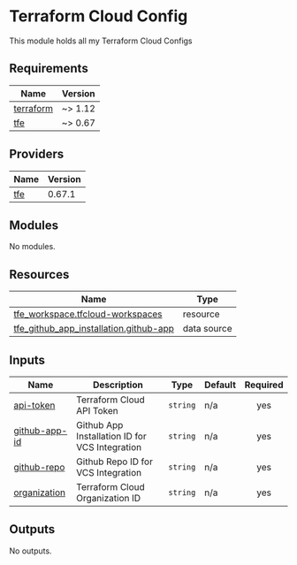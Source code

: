 # Terraform Cloud Config
This module holds all my Terraform Cloud Configs

<!-- BEGIN_TF_DOCS -->
## Requirements

| Name | Version |
|------|---------|
| <a name="requirement_terraform"></a> [terraform](#requirement\_terraform) | ~> 1.12 |
| <a name="requirement_tfe"></a> [tfe](#requirement\_tfe) | ~> 0.67 |

## Providers

| Name | Version |
|------|---------|
| <a name="provider_tfe"></a> [tfe](#provider\_tfe) | 0.67.1 |

## Modules

No modules.

## Resources

| Name | Type |
|------|------|
| [tfe_workspace.tfcloud-workspaces](https://registry.terraform.io/providers/hashicorp/tfe/latest/docs/resources/workspace) | resource |
| [tfe_github_app_installation.github-app](https://registry.terraform.io/providers/hashicorp/tfe/latest/docs/data-sources/github_app_installation) | data source |

## Inputs

| Name | Description | Type | Default | Required |
|------|-------------|------|---------|:--------:|
| <a name="input_api-token"></a> [api-token](#input\_api-token) | Terraform Cloud API Token | `string` | n/a | yes |
| <a name="input_github-app-id"></a> [github-app-id](#input\_github-app-id) | Github App Installation ID for VCS Integration | `string` | n/a | yes |
| <a name="input_github-repo"></a> [github-repo](#input\_github-repo) | Github Repo ID for VCS Integration | `string` | n/a | yes |
| <a name="input_organization"></a> [organization](#input\_organization) | Terraform Cloud Organization ID | `string` | n/a | yes |

## Outputs

No outputs.
<!-- END_TF_DOCS -->